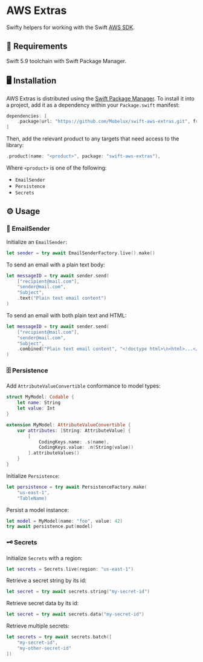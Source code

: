 # AWS Extras

Swifty helpers for working with the Swift [AWS SDK](https://github.com/awslabs/aws-sdk-swift).

## 📱 Requirements

Swift 5.9 toolchain with Swift Package Manager.

## 🖥 Installation

AWS Extras is distributed using the [Swift Package Manager](https://swift.org/package-manager). To install it into a project, add it as a dependency within your `Package.swift` manifest:

```swift
dependencies: [
    .package(url: "https://github.com/Mobelux/swift-aws-extras.git", from: "0.1.0")
]
```

Then, add the relevant product to any targets that need access to the library:

```swift
.product(name: "<product>", package: "swift-aws-extras"),
```

Where `<product>` is one of the following:

- `EmailSender`
- `Persistence`
- `Secrets`

## ⚙️ Usage

### 📧 EmailSender

Initialize an `EmailSender`:

```swift
let sender = try await EmailSenderFactory.live().make()
```

To send an email with a plain text body:

```swift
let messageID = try await sender.send(
    ["recipient@mail.com"],
    "sender@mail.com",
    "Subject",
    .text("Plain text email content")
)
```

To send an email with both plain text and HTML:

```swift
let messageID = try await sender.send(
    ["recipient@mail.com"],
    "sender@mail.com",
    "Subject",
    .combined("Plain text email content", "<!doctype html>\n<html>...</html>")
)
```

### 🗄️ Persistence

Add `AttributeValueConvertible` conformance to model types:

```swift
struct MyModel: Codable {
    let name: String
    let value: Int
}

extension MyModel: AttributeValueConvertible {
    var attributes: [String: AttributeValue] {
        [
            CodingKeys.name: .s(name),
            CodingKeys.value: .n(String(value))
        ].attributeValues()
    }
}
```

Initialize `Persistence`:

```swift
let persistence = try await PersistenceFactory.make(
    "us-east-1",
    "TableName)
```

Persist a model instance:

```swift
let model = MyModel(name: "foo", value: 42)
try await persistence.put(model)
```

### 🗝️ Secrets

Initialize `Secrets` with a region:

```swift
let secrets = Secrets.live(region: "us-east-1")
```

Retrieve a secret string by its id:

```swift
let secret = try await secrets.string("my-secret-id")
```

Retrieve secret data by its id:

```swift
let secret = try await secrets.data("my-secret-id")
```

Retrieve multiple secrets:

```swift
let secrets = try await secrets.batch([
    "my-secret-id",
    "my-other-secret-id"
])
```
